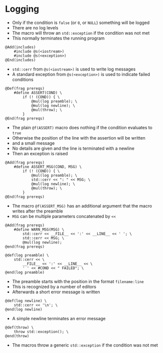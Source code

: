 # Logging
* Only if the condition is `false` (or `0`, or `NULL`) something will be
  logged
* There are no log levels
* The macro will throw an `std::exception` if the condition was not met
* This normally terminates the running program

```
@Add(includes)
	#include @s(<iostream>)
	#include @s(<exception>)
@End(includes)
```
* `std::cerr` from `@s(<iostream>)` is used to write log messages
* A standard exception from `@s(<exception>)` is used to indicate failed
  conditions

```
@Def(frag prereqs)
	#define ASSERT(COND) \
		if (! (COND)) { \
			@mul(log preamble); \
			@mul(log newline); \
			@mul(throw); \
		}
@End(frag prereqs)
```
* The plain `@f(ASSERT)` macro does nothing if the condition evaluates
  to `true`
* Otherwise the position of the line with the assertion will be written
* and a small message
* No details are given and the line is terminated with a newline
* Then an exception is raised

```
@Add(frag prereqs)
	#define ASSERT_MSG(COND, MSG) \
		if (! (COND)) { \
			@mul(log preamble); \
			std::cerr << ": " << MSG; \
			@mul(log newline); \
			@mul(throw); \
		}
@End(frag prereqs)
```
* The macro `@f(ASSERT_MSG)` has an additional argument that the macro
  writes after the preamble
* `MSG` can be multiple parameters concatenated by `<<`

```
@Add(frag prereqs)
	#define WARN_MSG(MSG) \
		std::cerr << __FILE__ << ':' << __LINE__ << ' '; \
		std::cerr << MSG; \
		@mul(log newline);
@end(frag prereqs)
```

```
@def(log preamble) \
	std::cerr << \
		__FILE__ << ':' << __LINE__ << \
		' ' << #COND << " FAILED"; \
@end(log preamble)
```
* The preamble starts with the position in the format `filename:line`
* This is recognized by a number of editors
* Afterwards a short error message is written

```
@def(log newline) \
	std::cerr << '\n'; \
@end(log newline)
```
* A simple newline terminates an error message

```
@def(throw) \
	throw std::exception(); \
@end(throw)
```
* The macros throw a generic `std::exception` if the condition was not
  met
